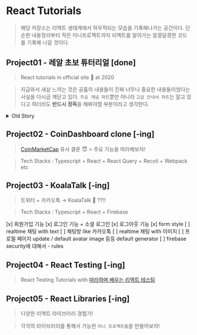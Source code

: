 # React Tutorials

> 해당 저장소는 리액트 생태계에서 허우적되는 모습을 기록해나가는 공간이다. 단순한 내용정리부터 작은 미니프로젝트까지 리액트를 알아가는 알콩달콩한 코드를 기록해 나갈 것이다.

## Project01 - 레알 초보 튜터리얼 [done]

> React tutorials in official site 🚀 at 2020

> 지금와서 새삼 느끼는 것은 공홈의 내용들이 진짜 너무나 중요한 내용들이었다는 사실을 다시금 깨닫고 있다. `주요 개념 파트`뿐만 아니라 `고급 안내서 파트`는 알고 있다고 하더라도 **반드시 정독**을 해봐야할 부분이라고 생각한다.

<details>
  <summary>Old Story</summary>

바야흐로 2020년 봄 어느날, 한 개발자 지망생이 `리액트 공식 홈페이지`를 보면서 코딩을 하고 있었다. 그렇게 1년 반이 지난 지금, 그 지망생은 프런트엔드 개발자로서 성장해나가고 있다. 그게 바로 나다.😅 `project01`은 그 당시 리액트 공홈을 보면서 리액트를 처음 공부했던 내용을 기록한 공간이다. 딱히 수정하지 않고 그 때의 기록으로서 남겨둘 생각이다. 참고로 지금 정리했던 부분을 다시 읽어보니 공홈의 주요 개념 파트 부분을 전부 다 정리한 것은 아니였다는...😱

</details>

## Project02 - CoinDashboard clone [-ing]

> [CoinMarketCap](https://coinmarketcap.com/ko/) 유사 클론 😇 > 주요 기능을 따라해보자!

> Tech Stacks : Typescript + React + React Query + Recoil + Webpack etc

## Project03 - KoalaTalk [-ing]

> 트위터 + 카카오톡 → KoalaTalk 🐨 ??!!

> Tech Stacks : Typescript + React + Firebase

[x] 회원가입 기능
[x] 로그인 기능 + 소셜 로그인
[x] 로그아웃 기능
[x] form style
[ ] realtime 채팅 with text
[ ] 채팅방 like 카카오톡
[ ] realtime 채팅 with 이미지
[ ] 프로필 페이지 update / default avatar image 등등 default generator
[ ] firebase security에 대해서 - rules

## Project04 - React Testing [-ing]

> React Testing Tutorials with [따라하며 배우는 리액트 테스팅](https://www.inflearn.com/course/%EB%94%B0%EB%9D%BC%ED%95%98%EB%8A%94-%EB%A6%AC%EC%95%A1%ED%8A%B8-%ED%85%8C%EC%8A%A4%ED%8A%B8)

## Project05 - React Libraries [-ing]

> 다양한 리액트 라이브러리 경험기!

> 각각의 라이브러리를 통해서 가능한 `미니 프로젝트들`을 만들어보자!
